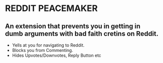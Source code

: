 # REDDIT PEACEMAKER

## An extension that prevents you in getting in dumb arguments with bad faith cretins on Reddit.

- Yells at you for navigating to Reddit.
- Blocks you from Commenting.
- Hides Upvotes/Downvotes, Reply Button etc